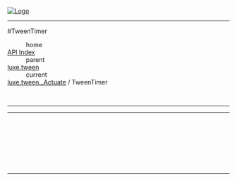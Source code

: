 
[![Logo](../../../../images/logo.png)](../../../../index.html)

---

#TweenTimer


&emsp;&emsp;&emsp;home   
[API Index](../../../../api/index.html#luxe.tween)   
&emsp;&emsp;&emsp;parent    
[luxe.tween](../)     
&emsp;&emsp;&emsp;current    
[luxe.tween._Actuate](./) / TweenTimer

<br/>

---




---

&nbsp;   

&nbsp;   

&nbsp;   



&nbsp;
&nbsp;
&nbsp;

---  


&nbsp;   
&nbsp;   